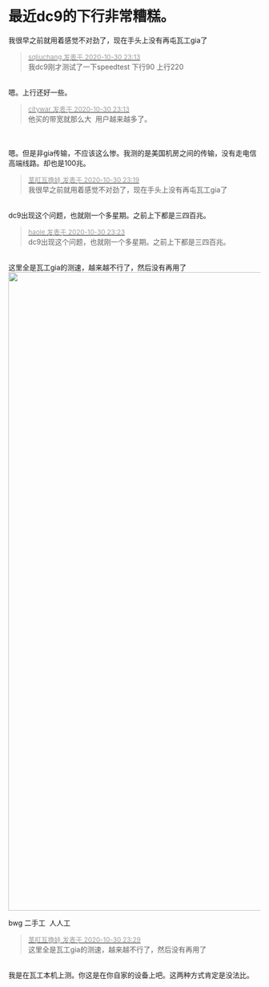 # 最近dc9的下行非常糟糕。


我很早之前就用着感觉不对劲了，现在手头上没有再屯瓦工gia了

<div class="quote"><blockquote><font size="2"><a href="https://www.hostloc.com/forum.php?mod=redirect&amp;goto=findpost&amp;pid=9378715&amp;ptid=760421" target="_blank"><font color="#999999">sqliuchang 发表于 2020-10-30 23:13</font></a></font><br />
我dc9刚才测试了一下speedtest 下行90 上行220</blockquote></div><br />
嗯。上行还好一些。

<div class="quote"><blockquote><font size="2"><a href="https://www.hostloc.com/forum.php?mod=redirect&amp;goto=findpost&amp;pid=9378713&amp;ptid=760421" target="_blank"><font color="#999999">citywar 发表于 2020-10-30 23:13</font></a></font><br />
他买的带宽就那么大&nbsp;&nbsp;用户越来越多了。</blockquote></div><br />
<br />
嗯。但是非gia传输，不应该这么惨。我测的是美国机房之间的传输，没有走电信高端线路。却也是100兆。

<div class="quote"><blockquote><font size="2"><a href="https://www.hostloc.com/forum.php?mod=redirect&amp;goto=findpost&amp;pid=9378746&amp;ptid=760421" target="_blank"><font color="#999999">茎肛互撸娃 发表于 2020-10-30 23:19</font></a></font><br />
我很早之前就用着感觉不对劲了，现在手头上没有再屯瓦工gia了</blockquote></div><br />
dc9出现这个问题，也就刚一个多星期。之前上下都是三四百兆。

<div class="quote"><blockquote><font size="2"><a href="https://www.hostloc.com/forum.php?mod=redirect&amp;goto=findpost&amp;pid=9378780&amp;ptid=760421" target="_blank"><font color="#999999">haole 发表于 2020-10-30 23:23</font></a></font><br />
dc9出现这个问题，也就刚一个多星期。之前上下都是三四百兆。</blockquote></div><br />
这里全是瓦工gia的测速，越来越不行了，然后没有再用了<br />
<img id="aimg_G3K1B" onclick="zoom(this, this.src, 0, 0, 0)" class="zoom" width="600" height="1273" src="https://img.gejiba.com/images/cac6a0e591ba8fb5b7ec2e9bef3038f6.jpg" onmouseover="img_onmouseoverfunc(this)" onclick="zoom(this)" style="cursor:pointer" border="0" alt="" />

bwg 二手工&nbsp;&nbsp;人人工 <img src="static/image/smiley/default/lol.gif" smilieid="12" border="0" alt="" />

<div class="quote"><blockquote><font size="2"><a href="https://www.hostloc.com/forum.php?mod=redirect&amp;goto=findpost&amp;pid=9378804&amp;ptid=760421" target="_blank"><font color="#999999">茎肛互撸娃 发表于 2020-10-30 23:29</font></a></font><br />
这里全是瓦工gia的测速，越来越不行了，然后没有再用了</blockquote></div><br />
我是在瓦工本机上测。你这是在你自家的设备上吧。这两种方式肯定是没法比。
